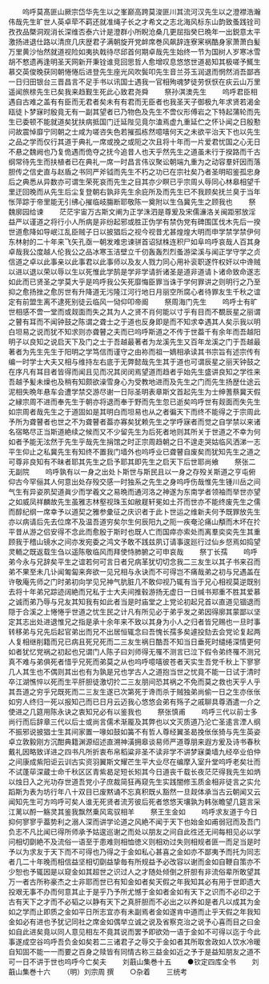 <!-- { "loadSidebar": true } -->
　　呜呼莫髙匪山厥宗岱华先生以之峯巅高跨莫浚匪川其流河汉先生以之澄襟浩瀚伟哉先生旷世人英卓荦不羁还就准绳子长之才希文之志北海风标东山韵致蚤践铨司孜孜品槩洞观消长深维否泰六计是澄群小所睨沧桑几更屈指癸巳晩年一出鋭意太平激扬进退仕路以清庶几庆歴君子满朝旋开党衅席巻风飙辞连寮宷祸酷身家萧萧白髪万里黄沙怡然就道视险如夷执戟待尽邱首何期卓哉先生始终一节为国树人岁寒冰雪胡不憗遗再逢明圣天网新开秉铨谁竞回思哲人愈增叹息悠悠世道曷知其极嗟予鮿生慕交英俊晚获同朝惓惓后进登先生座光风吹鬓叩先生音兰芬玉润退而惘然消吾鄙吝一日归田银台三晋昌言不足手书以讯国士遇我一官相殉魂梦徒劳恹恹在疢云山万里遥闻旅榇先生已矣我来趋觐生死此心致君尧舜
　　祭孙淇澳先生
　　呜呼君臣相遇自古难之盖有有臣而无君者矣未有有君而无臣者也我圣天子御极九年求贤若渴金瓯徒卜梦寐时殷竟无有一副其望者已乃物色及先生不啻仪形傅岩之下特起蒲轮而先生已委顿不能就道矣犹扶病抵国门迁延陛见竟尔溘焉虚九重延伫之怀讣闻之日殷懃问故震悼靡宁同朝之士咸为嗟咨失色若摧孤栋然噫嘻何天之未欲平治天下也以先生之品之学而仅行其道于典礼一席或挽之或阨之次且将十年而一片爱君忧国之心无日不悬之魏阙也乃复佹遇而佹夺之抚今追昔人也天乎然先生之道虽未行于揆路而千古纲常待先生而扶植者已在典礼一席一时昌言伟议聚讼朝端九重为之动容羣奸因而落胆传之信史直与赵盾之书同严斧钺而先生不朽之功已在宗社矣乃者圣明昭鉴孤忠身后之典悉从异数亦可谓生荣死哀而先生之目其亦少瞑已乎宗周乆辱同心林皋相望千里迂回晚而从先生后尘复登朝右孰非先生余庇所及而先生已不我顾矣抚兰臭于当年怅萍踪于帝里能无引绋心摧临岐膓断耶敬陈一奠附以生刍冀先生之顾我也
　　祭魏廓园给谏
　　茫茫宇宙万古斯文阐为正学洙泗是尊爰及宋儒濓洛关闽距邪放淫益严以谨道之将行小人所病是非纷起邪或胜正伪学有禁伪党有碑围匡伐木先后一揆世道愈降如导岷江乱臣贼子日以披猖后之视今视昔尤甚煌煌大明而申学禁学禁伊何东林射的二十年来飞矢孔亟一朝发难忠谏骈首诏狱株连积尸如阜呜呼哀哉人百其身卓哉我公度越人伦我公之品冰寒玉洁壁立千仞轰轰烈烈蚤游梁溪与闻正学守学之贞信道之卓以此事亲以此事君以此事师以及友人戮力同心用补衮职遂忤权奸以中谗贼以进以退以荣以辱以生以死惟此学鹄是学非学请折诸圣是道非道请卜诸命致命遂志如此而已贤圣之学莫大乎是呜呼我公矢死靡悔臣罪当诛于学何罪讲之则明行之乃至抑之愈扬挫之愈厉世有升降道无污隆江河行地日月丽空所腐心者待罪友生千秋之谊定有前盟生离不逮死别徒云临风一恸仰叩帝阍
　　祭周海门先生
　　呜呼士有旷世相感不啻一堂而或觌面而失之其为人之贤不肖何能以寸乎有目而不覩辰星之丽谓之瞽有耳而不闻钟鼓之陈谓之聋士之于道也反身即是而不知求幸遇其人矣示我以明白坦易之说而犹不知求则亦聋瞽之夫而已呜呼斯道之不传于世葢千有余年而吾越阳明子以良知之说启天下及门之士于吾越最著者为龙溪先生又百年龙溪之门于吾越最著者为先生先生于阳明之学笃信而谨守之由祢而祖一嫡相承读其书宗旨有述宗传有编一时学士大夫又相与维持左右底于无弊懿哉先生其于道也可谓辰星之丽天钟鼓之在序凡有耳目者皆得而闻且见而况其闵闵焉望道而趋者乎始先生盛讲良知之学徃来吾越予髪未燥也及稍有知颇欲澡雪身心为受教地进而及先生之门而先生扬歴仕途云泥相失晩年悬车会遭学禁交游尽谢一日际圣明表章斯文首起先生为士绅蓍蔡冀天假之縁宗周不进而奉先生于朝亦将退而奉于野而先生忽已逝矣呜呼世有觌面而失先生如宗周者哉先生之于道固如是其明白而坦易也从之者徧天下而终不能得之于宗周此予所为聋瞽者也世之不为聋瞽者葢亦寡矣犹赖先生之学呼寐者而觉之自学禁以来诸名宿略尽正当斯道絶续之候而又不少留先生为后死者地则其所关于世道之不幸为何如者予能无泫然于先生乎哉先生捐馆之时正宗周趋朝之日不遑走哭姑临风洒涕一志平生仰止之私冀先生有知终不置我门墙外也呜呼业已聋瞽自废矣而犹知先生之道之可尊非良知有不昧者耶其先生之启予耶其即先生之启天下后世耶尚飨
　　祭张二无副院
　　呜呼孰有以一身之出处卜斯世与斯民且以一身之存殁关斯道之亨屯俯仰古今罕俪其人何意出处存殁交感一时独系之先生之身呜呼伤哉惟先生锺川岳之间气生有异姿夙契道眞少而学羲文之易晩而通河洛之神遂为东南学者领袖而举世亦望之如威凤祥麟故先生虽雅志林壑视珠玉如敝屣轩冕如土芥而世亦不能终废先生之儒而醇纪纲一席幸予以道契之雅参彚征之庆识者于此卜世运之维新夫何予既罪放先生亦以病请后先去位席不及温吾道穷矣尔生何辰阳九之阨一疾奄沦痛山頺而木坏在扵平昔从游之侣安得不念此而愈殷于斯时也既人亡而国瘁亦索处而离羣奕奕先生其重顾我于稽山镜水之间亦发宛委之鸿文予敢不践兹夙订请事逡廵行过仙乡惄焉如捣望灵輀之既返载生刍以遥陈敬临风而拜使恃肺腑之可申哀哉
　　祭丁长孺
　　呜呼弟今永与兄辞矣平生之谊若何可言日者兄病革犹切切念我二三友生以其子书来召而弟不果至未几讣闻匍匐来奔欲一见兄相与永诀而不可得岂不痛哉弟之初与兄遇盖在许敬庵先师之门时弟初向学见兄神气肮脏几不敢仰视乃辄有当于兄心相视莫逆既别去将十年弟兄踪迹阔絶而兄私于士大夫间推毂游扬无虚日一日缄书郑重不胜其爱慕之诚而弟乃辱与兄友其知我有如此者当是时庙堂之上党论初起兄首以直道见锢退而隠于合溪之上惓惓乎世道之忧生民之计凡有所见必于弟乎发之弟因得廓其蒙鄙以坚定其志出处进退惟兄之指是承十余年来不致以其身为小人之归者皆兄赐也一旦时事转移弟与兄先后起官弟出而兄不出居恒辄念曰吾愧长孺多矣遽投劾去会党论复起两人复相继削籍而兄已病且死兄死而二三友生祸日酷吾不知当日垂死时缱绻深情更何如者犹忆党祸之初起也兄谓门人陈子曰刘师得无罹不测言已泣下假令弟终罹不测兄真不难与弟俱死者惜乎兄死而弟莫之从也呜呼噫嘻彼苍者天实生吾党千秋上下寥寥几人其生也不偶则其出也有为孰是兄也学古人之道抱当世之忧竟不能一日试于清时卒江湖憔悴以死而生平肝胆徒激切扵二三友朋间恐其祸之不免而莫之救也天乎人乎其吾道之穷乎兄既死而二三友生遂已次第死于谗而杀于贼独弟尚偷一日之生亦伥伥如穷人终归一死以报知己而已日月云迈我心悠悠会弟有殇子之戚聊具尊酒遣一介之使进之几筵用陈永诀之衷知兄必有以鉴我也
　　祭张慎甫
　　呜呼三代以前士多尚行而后辞章三代以后士或尚言儒术渐龎及其弊也以文灭质道乃沦亡圣逺言湮人纲不振邪说披猖士生其间家置一喙如鼓如簧不有哲人尊经翼圣曷挽伥伥猗与先生英姿卓立敦毅刚方沉酣典籍渊源绍述直溯神潢拥皋谈易师严道尊朋来遐方爰及诗书春秋戴礼因略致详进之四书凡所折衷布帛稻粱非圣不读非学不讲梦寐羮墙九经卒业伯仲之间康成紫阳讵云训古实资羽翼斯文耀芒生平大业尽在编摩入室升堂呜呼老矣壮而不试蓬荜深蔵士命千秋区区青紫曷足短长矧其今日道丧千载长夜茫茫得我先生如炳以烛日入之光功存世道吾党小子庶裁简狂再窥先生实践闇修玉质金相非徒言之实允蹈斯为表为坊行年八十双目已废黙诵不忘真积既乆豁然一旦觌体承当古云朝闻又云闻知先生可方呜呼可矣人谁无死贤者流芳彼后死者悠悠天壤孰为韩张瞻望几筵言采江蓠以酹一觞灵其鉴我飘然乗风鸾驭相羊
　　祭王生金如
　　呜呼求友道于今日抑何寥寥乎葢势利之溺人深而讲学论道之风絶不闻于天下也始金如甫弱冠而及吾门负志不凡比闻已得所师承予姑逡巡谢之而处以朋友之间自此徃还无间每相见必以学问相切劘絶不及流俗一语至于患难则相恤徳义则相劝过失则相规者匪一而足当是时予以为求友于天下而不可得也乃得之于金如私心甚喜之金如亦不鄙夷予而托为同志者几二十年晚而相信益坚相切劘益挚毎有所规益予必改容以谢而金如自鞭自策亦不少恕也予辄因是以窥金如其超世之识过人之才随处倾倒之肝胆有非流俗辈所敢望其万一者古所称豪杰之士非耶而世已有知金如者矣天假之年我知其必有用于世即遗大投艰无事不办而何意其止于是乎乃予所尤憾于金如者金如有天下之识而不必印之于古有天下之才而不必韬之以静有天下之真肝胆而不必出之以养如是者凡以成其为金如之学而止即质之金如平日所志宜亦有未副焉者金如遂肯中道而止乎天假之年我知金如必有进也予犹记同社之席金如偶举立诚之说及省察克治之说予心喜而目之曰金如自此进矣竟以同人意见相左不竟其说而罢予即欲効一语于金如不可得以迄于今此事遂成空谷呜呼吾负金如矣若二三诸君子之辱交于金如者其所取舍政如人饮水冷暖自知固不能一一而要之百身之赎皆有同情古称三益金如近之予于是益知朋友之道不可一日不讲于世也呜呼今亡矣夫
　　刘蕺山集巻十五
　　●钦定四库全书
　　刘蕺山集巻十六
　　（明）刘宗周 撰
　　○杂着
　　三统考
